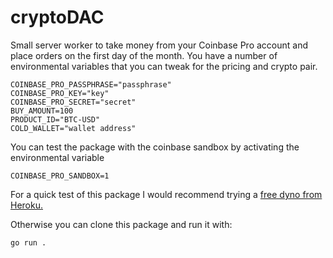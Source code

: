 # cryptoDAC

Small server worker to take money from your Coinbase Pro account and place orders on the first day of the month. You have a number of environmental variables that you can tweak for the pricing and crypto pair.

```Shell
COINBASE_PRO_PASSPHRASE="passphrase"
COINBASE_PRO_KEY="key"
COINBASE_PRO_SECRET="secret"
BUY_AMOUNT=100
PRODUCT_ID="BTC-USD"
COLD_WALLET="wallet address"
```

You can test the package with the coinbase sandbox by activating the environmental variable

```Shell
COINBASE_PRO_SANDBOX=1
```

For a quick test of this package I would recommend trying a [free dyno from Heroku.](https://www.heroku.com/go)

Otherwise you can clone this package and run it with:

```Shell
go run .
```

